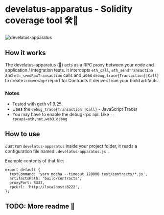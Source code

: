 # develatus-apparatus - Solidity coverage tool 🛠🔬

![develatus-apparatus](https://repository-images.githubusercontent.com/199478599/115de100-b2e9-11e9-8d27-4625885ca29c)

## How it works

The develatus-apparatus (👏) acts as a RPC proxy between your node and application / integration tests.
It intercepts `eth_call`, `eth_sendTransaction` and `eth_sendRawTransaction` calls and uses `debug_trace{Transaction||Call}` to create
a coverage report for Contracts it derives from your build artifacts.

### Notes

- Tested with geth v1.9.25.
- Uses the `debug_trace{Transaction||Call}` - JavaScript Tracer
- You may have to enable the debug-rpc api. Like `--rpcapi=eth,net,web3,debug`

## How to use

Just run `develatus-apparatus` inside your project folder,
it reads a configuration file named `.develatus-apparatus.js `.

Example contents of that file:

```
export default {
  testCommand: 'yarn mocha --timeout 120000 test/contracts/*.js',
  artifactsPath: 'build/contracts',
  proxyPort: 8333,
  rpcUrl: 'http://localhost:8222',
};
```

## TODO: More readme 🍪
